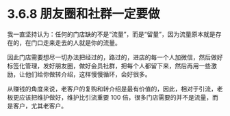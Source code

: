 # 3.6.8 朋友圈和社群一定要做

我一直坚持认为：任何的门店缺的不是“流量”，而是“留量”，因为流量原本就是存在的，在门口走来走去的人就是你的流量。

因此门店需要想尽一切办法把经过的，路过的，进店的每一个人加微信，然后做好标签化管理，发好朋友圈，做好会员社群，把每个人都留下来，然后再用一些激励，让他们给你做转介绍，这样慢慢循环，会好很多。

从赚钱的角度来说，老客户的复购和转介绍是最有价值的，因此，相对于引流，老板更应该把维护做好，维护比引流重要 100 倍，很多门店需要的并不是流量，而是客户，尤其老客户。